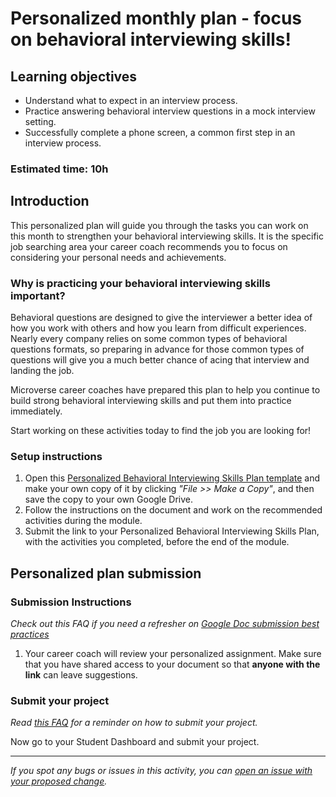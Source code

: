 # Personalized monthly plan - focus on behavioral interviewing skills!

## Learning objectives

- Understand what to expect in an interview process.
- Practice answering behavioral interview questions in a mock interview setting.
- Successfully complete a phone screen, a common first step in an interview process.

### **Estimated time**: 10h

## Introduction

This personalized plan will guide you through the tasks you can work on this month to strengthen your behavioral interviewing skills. It is the specific job searching area your career coach recommends you to focus on considering your personal needs and achievements.

### Why is practicing your behavioral interviewing skills important?

Behavioral questions are designed to give the interviewer a better idea of how you work with others and how you learn from difficult experiences. Nearly every company relies on some common types of behavioral questions formats, so preparing in advance for those common types of questions will give you a much better chance of acing that interview and landing the job. 

Microverse career coaches have prepared this plan to help you continue to build strong behavioral interviewing skills and put them into practice immediately.

Start working on these activities today to find the job you are looking for!

### Setup instructions

1. Open this [Personalized Behavioral Interviewing Skills Plan template](https://docs.google.com/document/d/1hXHC4RNfaQ5rybgmMKH-1B5XXCtg32uiwTDSHNsEQoQ/edit#heading=h.zd2wzjblwwpb) and make your own copy of it by clicking *"File >> Make a Copy"*, and then save the copy to your own Google Drive.
2. Follow the instructions on the document and work on the recommended activities during the module.
3. Submit the link to your Personalized Behavioral Interviewing Skills Plan, with the activities you completed, before the end of the module. 

## Personalized plan submission

### Submission Instructions

*Check out this FAQ if you need a refresher on [Google Doc submission best practices](https://microverse.zendesk.com/hc/en-us/articles/360063156813)*

1. Your career coach will review your personalized assignment. Make sure that you have shared access to your document so that **anyone with the link** can leave suggestions. 

### Submit your project

*Read [this FAQ](https://microverse.zendesk.com/hc/en-us/articles/360061344234) for a reminder on how to submit your project.*

Now go to your Student Dashboard and submit your project.

---

*If you spot any bugs or issues in this activity, you can [open an issue with your proposed change](https://github.com/microverseinc/curriculum-transversal-skills/blob/main/git-github/articles/open_issue.md).*
